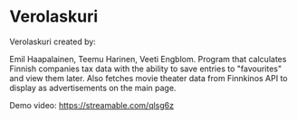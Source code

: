 # Verolaskuri
Verolaskuri created by:

Emil Haapalainen, Teemu Harinen, Veeti Engblom.
Program that calculates Finnish companies tax data with the ability to save entries to "favourites" and view them later. Also fetches movie theater data from Finnkinos API to display as advertisements on the main page.

Demo video: https://streamable.com/qlsg6z
